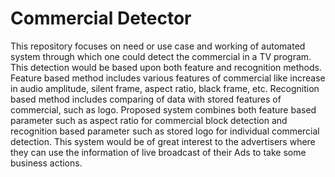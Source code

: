 # Commercial Detector

This repository focuses on need or use case and working of automated system through which one could detect the commercial in a TV program. This detection would be based upon both feature and recognition methods. Feature based method includes various features of commercial like increase in audio amplitude, silent frame, aspect ratio, black frame, etc. Recognition based method includes comparing of data with stored features of commercial, such as logo. Proposed system combines both feature based parameter such as aspect ratio for commercial block detection and recognition based parameter such as stored logo for individual commercial detection.
This system would be of great interest to the advertisers where they can use the information of live broadcast of their Ads to take some business actions.

